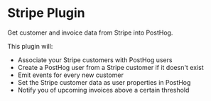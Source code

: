 # Stripe Plugin

Get customer and invoice data from Stripe into PostHog.

This plugin will:

* Associate your Stripe customers with PostHog users
* Create a PostHog user from a Stripe customer if it doesn't exist
* Emit events for every new customer
* Set the Stripe customer data as user properties in PostHog
* Notify you of upcoming invoices above a certain threshold